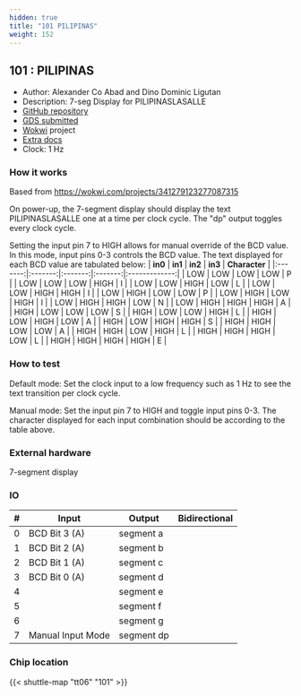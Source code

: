 ```yaml
---
hidden: true
title: "101 PILIPINAS"
weight: 152
---
```


## 101 : PILIPINAS

* Author: Alexander Co Abad and Dino Dominic Ligutan
* Description: 7-seg Display for PILIPINASLASALLE
* [GitHub repository](https://github.com/alexandercoabad/PILIPINAS)
* [GDS submitted](https://github.com/alexandercoabad/PILIPINAS/actions/runs/8614186498)
* [Wokwi](https://wokwi.com/projects/392873974467527681) project
* [Extra docs]()
* Clock: 1 Hz

<!---

This file is used to generate your project datasheet. Please fill in the information below and delete any unused
sections.

You can also include images in this folder and reference them in the markdown. Each image must be less than
512 kb in size, and the combined size of all images must be less than 1 MB.
-->


### How it works

Based from https://wokwi.com/projects/341279123277087315

On power-up, the 7-segment display should display the text PILIPINASLASALLE one at a time per clock cycle. The "dp" output toggles every clock cycle.

Setting the input pin 7 to HIGH allows for manual override of the BCD value. In this mode, input pins 0-3 controls the BCD value. The text displayed for each BCD value are tabulated below:
| **in0** | **in1** | **in2** | **in3** | **Character** |
|:-------:|:-------:|:-------:|:-------:|:-------------:|
|   LOW   |   LOW   |   LOW   |   LOW   |       P       |
|   LOW   |   LOW   |   LOW   |   HIGH  |       I       |
|   LOW   |   LOW   |   HIGH  |   LOW   |       L       |
|   LOW   |   LOW   |   HIGH  |   HIGH  |       I       |
|   LOW   |   HIGH  |   LOW   |   LOW   |       P       |
|   LOW   |   HIGH  |   LOW   |   HIGH  |       I       |
|   LOW   |   HIGH  |   HIGH  |   LOW   |       N       |
|   LOW   |   HIGH  |   HIGH  |   HIGH  |       A       |
|   HIGH  |   LOW   |   LOW   |   LOW   |       S       |
|   HIGH  |   LOW   |   LOW   |   HIGH  |       L       |
|   HIGH  |   LOW   |   HIGH  |   LOW   |       A       |
|   HIGH  |   LOW   |   HIGH  |   HIGH  |       S       |
|   HIGH  |   HIGH  |   LOW   |   LOW   |       A       |
|   HIGH  |   HIGH  |   LOW   |   HIGH  |       L       |
|   HIGH  |   HIGH  |   HIGH  |   LOW   |       L       |
|   HIGH  |   HIGH  |   HIGH  |   HIGH  |       E       |

### How to test

Default mode: Set the clock input to a low frequency such as 1 Hz to see the text transition per clock cycle.

Manual mode: Set the input pin 7 to HIGH and toggle input pins 0-3. The character displayed for each input combination should be according to the table above.

### External hardware

7-segment display


### IO

| #             | Input    | Output   | Bidirectional   |
| ------------- | -------- | -------- | --------------- |
| 0 | BCD Bit 3 (A)  | segment a  |         |
| 1 | BCD Bit 2 (A)  | segment b  |         |
| 2 | BCD Bit 1 (A)  | segment c  |         |
| 3 | BCD Bit 0 (A)  | segment d  |         |
| 4 |   | segment e  |         |
| 5 |   | segment f  |         |
| 6 |   | segment g  |         |
| 7 | Manual Input Mode  | segment dp  |         |


### Chip location

{{< shuttle-map "tt06" "101" >}}
